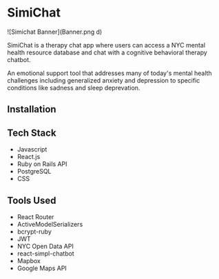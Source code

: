 SimiChat
=============
![Simichat Banner](Banner.png d)

SimiChat is a therapy chat app where users can access a NYC mental health resource database and chat with a cognitive behavioral
therapy chatbot. 

An emotional support tool that addresses many of today's mental health challenges including generalized anxiety and depression to specific conditions like sadness and sleep deprevation.

Installation
--------------- 

Tech Stack
--------------- 
- Javascript
- React.js
- Ruby on Rails API
- PostgreSQL
- CSS

Tools Used
--------------- 
- React Router
- ActiveModelSerializers
- bcrypt-ruby
- JWT
- NYC Open Data API
- react-simpl-chatbot
- Mapbox
- Google Maps API
